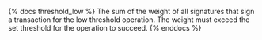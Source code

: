 {% docs threshold_low %}
The sum of the weight of all signatures that sign a transaction for the low threshold operation. The weight must exceed the set threshold for the operation to succeed.
{% enddocs %}
